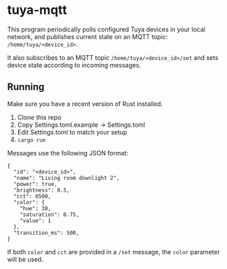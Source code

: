 # tuya-mqtt

This program periodically polls configured Tuya devices in your local network, and publishes current state on an MQTT topic: `/home/tuya/<device_id>`.

It also subscribes to an MQTT topic `/home/tuya/<device_id>/set` and sets device state according to incoming messages.

## Running

Make sure you have a recent version of Rust installed.

1. Clone this repo
2. Copy Settings.toml.example -> Settings.toml
3. Edit Settings.toml to match your setup
4. `cargo run`

Messages use the following JSON format:

```
{
  "id": "<device_id>",
  "name": "Living room downlight 2",
  "power": true,
  "brightness": 0.5,
  "cct": 6500,
  "color": {
    "hue": 38,
    "saturation": 0.75,
    "value": 1
  },
  "transition_ms": 500,
}
```

If both `color` and `cct` are provided in a `/set` message, the `color` parameter will be used.
